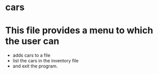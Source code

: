 # cars

# This file provides a menu to which the user can
- adds cars to a file
- list the cars in the inventory file
- and exit the program. 

